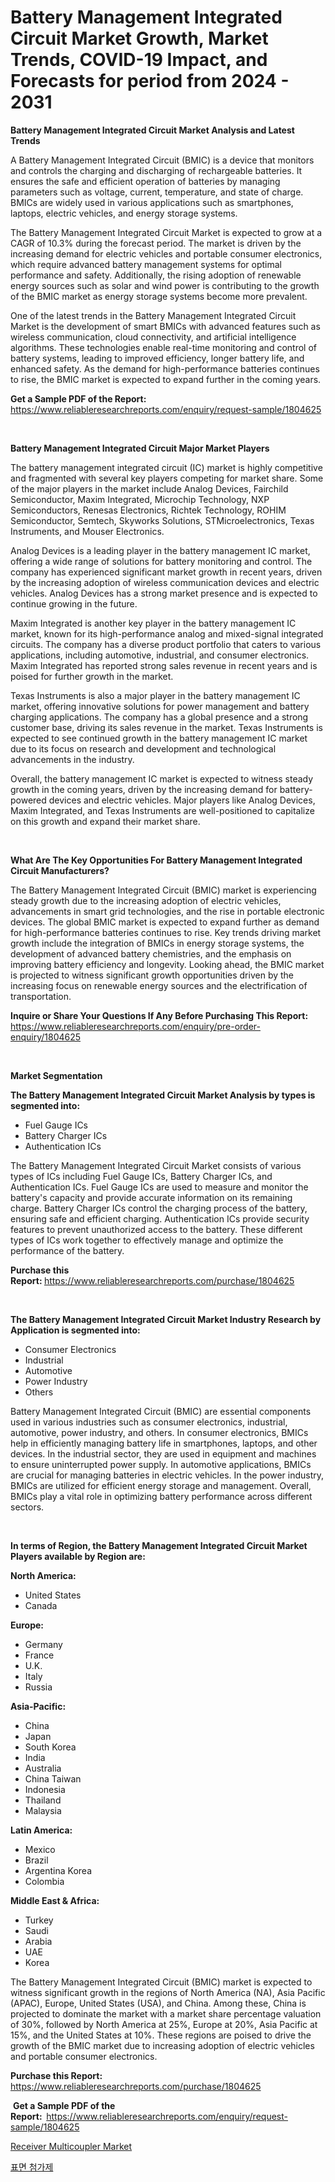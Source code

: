 <p><h1>Battery Management Integrated Circuit Market Growth, Market Trends, COVID-19 Impact, and Forecasts for period from 2024 - 2031</h1></p><p><strong>Battery Management Integrated Circuit Market Analysis and Latest Trends</strong></p>
<p><p>A Battery Management Integrated Circuit (BMIC) is a device that monitors and controls the charging and discharging of rechargeable batteries. It ensures the safe and efficient operation of batteries by managing parameters such as voltage, current, temperature, and state of charge. BMICs are widely used in various applications such as smartphones, laptops, electric vehicles, and energy storage systems.</p><p>The Battery Management Integrated Circuit Market is expected to grow at a CAGR of 10.3% during the forecast period. The market is driven by the increasing demand for electric vehicles and portable consumer electronics, which require advanced battery management systems for optimal performance and safety. Additionally, the rising adoption of renewable energy sources such as solar and wind power is contributing to the growth of the BMIC market as energy storage systems become more prevalent.</p><p>One of the latest trends in the Battery Management Integrated Circuit Market is the development of smart BMICs with advanced features such as wireless communication, cloud connectivity, and artificial intelligence algorithms. These technologies enable real-time monitoring and control of battery systems, leading to improved efficiency, longer battery life, and enhanced safety. As the demand for high-performance batteries continues to rise, the BMIC market is expected to expand further in the coming years.</p></p>
<p><strong>Get a Sample PDF of the Report:&nbsp;</strong> <a href="https://www.reliableresearchreports.com/enquiry/request-sample/1804625">https://www.reliableresearchreports.com/enquiry/request-sample/1804625</a></p>
<p>&nbsp;</p>
<p><strong>Battery Management Integrated Circuit Major Market Players</strong></p>
<p><p>The battery management integrated circuit (IC) market is highly competitive and fragmented with several key players competing for market share. Some of the major players in the market include Analog Devices, Fairchild Semiconductor, Maxim Integrated, Microchip Technology, NXP Semiconductors, Renesas Electronics, Richtek Technology, ROHIM Semiconductor, Semtech, Skyworks Solutions, STMicroelectronics, Texas Instruments, and Mouser Electronics.</p><p>Analog Devices is a leading player in the battery management IC market, offering a wide range of solutions for battery monitoring and control. The company has experienced significant market growth in recent years, driven by the increasing adoption of wireless communication devices and electric vehicles. Analog Devices has a strong market presence and is expected to continue growing in the future.</p><p>Maxim Integrated is another key player in the battery management IC market, known for its high-performance analog and mixed-signal integrated circuits. The company has a diverse product portfolio that caters to various applications, including automotive, industrial, and consumer electronics. Maxim Integrated has reported strong sales revenue in recent years and is poised for further growth in the market.</p><p>Texas Instruments is also a major player in the battery management IC market, offering innovative solutions for power management and battery charging applications. The company has a global presence and a strong customer base, driving its sales revenue in the market. Texas Instruments is expected to see continued growth in the battery management IC market due to its focus on research and development and technological advancements in the industry.</p><p>Overall, the battery management IC market is expected to witness steady growth in the coming years, driven by the increasing demand for battery-powered devices and electric vehicles. Major players like Analog Devices, Maxim Integrated, and Texas Instruments are well-positioned to capitalize on this growth and expand their market share.</p></p>
<p>&nbsp;</p>
<p><strong>What Are The Key Opportunities For Battery Management Integrated Circuit Manufacturers?</strong></p>
<p><p>The Battery Management Integrated Circuit (BMIC) market is experiencing steady growth due to the increasing adoption of electric vehicles, advancements in smart grid technologies, and the rise in portable electronic devices. The global BMIC market is expected to expand further as demand for high-performance batteries continues to rise. Key trends driving market growth include the integration of BMICs in energy storage systems, the development of advanced battery chemistries, and the emphasis on improving battery efficiency and longevity. Looking ahead, the BMIC market is projected to witness significant growth opportunities driven by the increasing focus on renewable energy sources and the electrification of transportation.</p></p>
<p><strong>Inquire or Share Your Questions If Any Before Purchasing This Report:</strong> <a href="https://www.reliableresearchreports.com/enquiry/pre-order-enquiry/1804625">https://www.reliableresearchreports.com/enquiry/pre-order-enquiry/1804625</a></p>
<p>&nbsp;</p>
<p><strong>Market Segmentation</strong></p>
<p><strong>The Battery Management Integrated Circuit Market Analysis by types is segmented into:</strong></p>
<p><ul><li>Fuel Gauge ICs</li><li>Battery Charger ICs</li><li>Authentication ICs</li></ul></p>
<p><p>The Battery Management Integrated Circuit Market consists of various types of ICs including Fuel Gauge ICs, Battery Charger ICs, and Authentication ICs. Fuel Gauge ICs are used to measure and monitor the battery's capacity and provide accurate information on its remaining charge. Battery Charger ICs control the charging process of the battery, ensuring safe and efficient charging. Authentication ICs provide security features to prevent unauthorized access to the battery. These different types of ICs work together to effectively manage and optimize the performance of the battery.</p></p>
<p><strong>Purchase this Report:&nbsp;</strong><a href="https://www.reliableresearchreports.com/purchase/1804625">https://www.reliableresearchreports.com/purchase/1804625</a></p>
<p>&nbsp;</p>
<p><strong>The Battery Management Integrated Circuit Market Industry Research by Application is segmented into:</strong></p>
<p><ul><li>Consumer Electronics</li><li>Industrial</li><li>Automotive</li><li>Power Industry</li><li>Others</li></ul></p>
<p><p>Battery Management Integrated Circuit (BMIC) are essential components used in various industries such as consumer electronics, industrial, automotive, power industry, and others. In consumer electronics, BMICs help in efficiently managing battery life in smartphones, laptops, and other devices. In the industrial sector, they are used in equipment and machines to ensure uninterrupted power supply. In automotive applications, BMICs are crucial for managing batteries in electric vehicles. In the power industry, BMICs are utilized for efficient energy storage and management. Overall, BMICs play a vital role in optimizing battery performance across different sectors.</p></p>
<p>&nbsp;</p>
<p><strong>In terms of Region, the Battery Management Integrated Circuit Market Players available by Region are:</strong></p>
<p>
    <p> <strong> North America: </strong>
        <ul>
            <li>United States</li>
            <li>Canada</li>
        </ul>
        </p> 
    <p> <strong> Europe: </strong>
        <ul>
            <li>Germany</li>
            <li>France</li>
            <li>U.K.</li>
            <li>Italy</li>
            <li>Russia</li>
        </ul>
        </p> 
    <p> <strong> Asia-Pacific: </strong>
        <ul>
            <li>China</li>
            <li>Japan</li>
            <li>South Korea</li>
            <li>India</li>
            <li>Australia</li>
            <li>China Taiwan</li>
            <li>Indonesia</li>
            <li>Thailand</li>
            <li>Malaysia</li>
        </ul>
        </p> 
    <p> <strong> Latin America: </strong>
        <ul>
            <li>Mexico</li>
            <li>Brazil</li>
            <li>Argentina Korea</li>
            <li>Colombia</li>
        </ul>
        </p> 
    <p> <strong> Middle East & Africa: </strong>
        <ul>
            <li>Turkey</li>
            <li>Saudi</li>
            <li>Arabia</li>
            <li>UAE</li>
            <li>Korea</li>
        </ul>
    </p>
    </p>
<p><p>The Battery Management Integrated Circuit (BMIC) market is expected to witness significant growth in the regions of North America (NA), Asia Pacific (APAC), Europe, United States (USA), and China. Among these, China is projected to dominate the market with a market share percentage valuation of 30%, followed by North America at 25%, Europe at 20%, Asia Pacific at 15%, and the United States at 10%. These regions are poised to drive the growth of the BMIC market due to increasing adoption of electric vehicles and portable consumer electronics.</p></p>
<p><strong>Purchase this Report: </strong><a href="https://www.reliableresearchreports.com/purchase/1804625">https://www.reliableresearchreports.com/purchase/1804625</a></p>
<p>&nbsp;<strong>Get a Sample PDF of the Report:&nbsp;&nbsp;</strong><a href="https://www.reliableresearchreports.com/enquiry/request-sample/1804625">https://www.reliableresearchreports.com/enquiry/request-sample/1804625</a></p>
<p><strong></strong></p>
<p><p><a href="https://github.com/Krish2023na/Market-Research-Report-List-3/blob/main/receiver-multicoupler-market.md">Receiver Multicoupler Market</a></p><p><a href="https://github.com/qpfbabw35734906/Market-Research-Report-List-1/blob/main/19546979567.md">표면 첨가제</a></p></p>